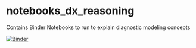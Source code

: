 # notebooks_dx_reasoning

Contains Binder Notebooks to run to explain diagnostic modeling concepts

[![Binder](https://mybinder.org/badge_logo.svg)](https://mybinder.org/v2/gh/reblocke/notebooks_dx_reasoning/HEAD?urlpath=lab)
